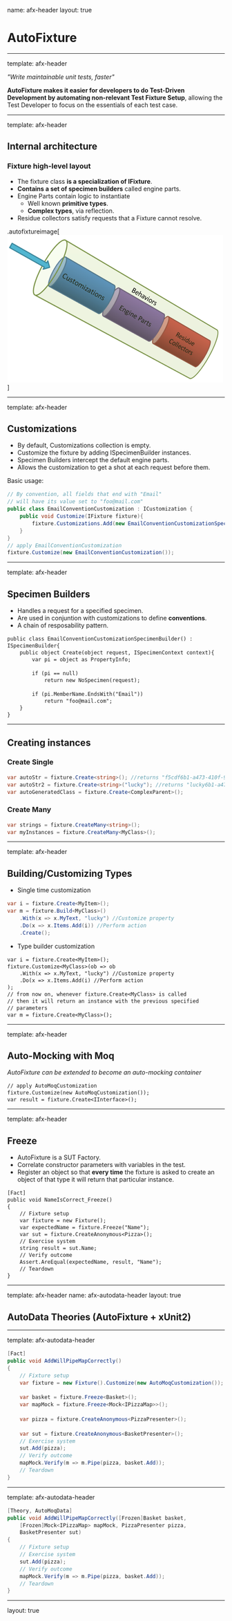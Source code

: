 name: afx-header
layout: true

# AutoFixture

---
template: afx-header

*"Write maintainable unit tests, faster"*

**AutoFixture makes it easier for developers to do Test-Driven Development by automating non-relevant Test Fixture Setup**, allowing the Test Developer to focus on the essentials of each test case.

---
template: afx-header

## Internal architecture

### Fixture high-level layout

* The fixture class **is a specialization of IFixture**.
* **Contains a set of specimen builders** called engine parts.
* Engine Parts contain logic to instantiate
	* Well known **primitive types**.
	* **Complex types**, via reflection.
* Residue collectors satisfy requests that a Fixture cannot resolve.  

.autofixtureimage[![](./img/thirdparties-autofixture-architecture.png)]

---
template: afx-header

## Customizations

* By default, Customizations collection is empty.
* Customize the fixture by adding ISpecimenBuilder instances.
* Specimen Builders intercept the default engine parts.
* Allows the customization to get a shot at each request before them.

Basic usage:
```csharp
// By convention, all fields that end with "Email"
// will have its value set to "foo@mail.com"
public class EmailConventionCustomization : ICustomization {
	public void Customize(IFixture fixture){
		fixture.Customizations.Add(new EmailConventionCustomizationSpecimenBuilder())
	}
} 
// apply EmailConventionCustomization
fixture.Customize(new EmailConventionCustomization());
```

---
template: afx-header

## Specimen Builders

* Handles a request for a specified specimen.
* Are used in conjuntion with customizations to define **conventions**.
* A chain of resposability pattern.

```chsarp
public class EmailConventionCustomizationSpecimenBuilder() : ISpecimenBuilder{
	public object Create(object request, ISpecimenContext context){
		var pi = object as PropertyInfo;

		if (pi == null) 
			return new NoSpecimen(request);
		
		if (pi.MemberName.EndsWith("Email"))
			return "foo@mail.com";
	}
}
```

---

## Creating instances

### Create Single

```csharp
var autoStr = fixture.Create<string>(); //returns "f5cdf6b1-a473-410f-95f3-f427f7abb0c7"
var autoStr2 = fixture.Create<string>("lucky"); //returns "lucky6b1-a473-410f-95f3-f427f7abb0c7"
var autoGeneratedClass = fixture.Create<ComplexParent>();
```

### Create Many

```csharp
var strings = fixture.CreateMany<string>();
var myInstances = fixture.CreateMany<MyClass>();
```

---
template: afx-header

## Building/Customizing Types

* Single time customization

```csharp
var i = fixture.Create<MyItem>();
var m = fixture.Build<MyClass>()
    .With(x => x.MyText, "lucky") //Customize property
	.Do(x => x.Items.Add(i)) //Perform action
    .Create();
``` 

* Type builder customization

```chsarp
var i = fixture.Create<MyItem>();
fixture.Customize<MyClass>(ob => ob
	.With(x => x.MyText, "lucky") //Customize property
    .Do(x => x.Items.Add(i) //Perform action
);
// from now on, whenever fixture.Create<MyClass> is called
// then it will return an instance with the previous specified
// parameters
var m = fixture.Create<MyClass>();
```

---
template: afx-header

## Auto-Mocking with Moq

*AutoFixture can be extended to become an auto-mocking container*

```chsarp
// apply AutoMoqCustomization
fixture.Customize(new AutoMoqCustomization());
var result = fixture.Create<IInterface>();
```

---
template: afx-header

## Freeze

* AutoFixture is a SUT Factory.
* Correlate constructor parameters with variables in the test.
* Register an object so that **every time** the fixture is asked to create an object of that type it will return that particular instance.

```chsarp
[Fact]
public void NameIsCorrect_Freeze()
{
    // Fixture setup
    var fixture = new Fixture();
    var expectedName = fixture.Freeze("Name");
    var sut = fixture.CreateAnonymous<Pizza>();
    // Exercise system
    string result = sut.Name;
    // Verify outcome
    Assert.AreEqual(expectedName, result, "Name");
    // Teardown
}
```

---
template: afx-header
name: afx-autodata-header
layout: true

## AutoData Theories (AutoFixture + xUnit2)

---
template: afx-autodata-header

```csharp
[Fact]
public void AddWillPipeMapCorrectly()
{
    // Fixture setup
    var fixture = new Fixture().Customize(new AutoMoqCustomization());
 
    var basket = fixture.Freeze<Basket>();
    var mapMock = fixture.Freeze<Mock<IPizzaMap>>();
 
    var pizza = fixture.CreateAnonymous<PizzaPresenter>();
 
    var sut = fixture.CreateAnonymous<BasketPresenter>();
    // Exercise system
    sut.Add(pizza);
    // Verify outcome
    mapMock.Verify(m => m.Pipe(pizza, basket.Add));
    // Teardown
}
```

---
template: afx-autodata-header

```csharp
[Theory, AutoMoqData]
public void AddWillPipeMapCorrectly([Frozen]Basket basket,
    [Frozen]Mock<IPizzaMap> mapMock, PizzaPresenter pizza,
    BasketPresenter sut)
{
    // Fixture setup
    // Exercise system
    sut.Add(pizza);
    // Verify outcome
    mapMock.Verify(m => m.Pipe(pizza, basket.Add));
    // Teardown
}
```

---
layout: true